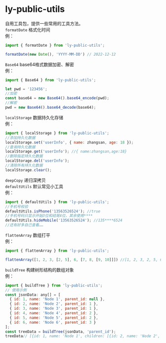 # ly-public-utils

自用工具包，提供一些常用的工具方法。<br />
`formatDate` 格式化时间<br />
例：

```javascript
import { formatDate } from 'ly-public-utils';

formatDate(new Date(), 'YYYY-MM-DD') // 2022-12-12
```

`Base64` base64格式数据加密、解密<br />
例：

```javascript
import { Base64 } from 'ly-public-utils';

let pwd = '123456';
//加密
const base64 = new Base64().base64_encode(pwd);
//解密
pwd = new Base64().base64_decode(base64);
```

`localStorage` 数据持久化存储<br />
例：

```javascript
import { localStorage } from 'ly-public-utils';
//添加持久化数据
localStorage.set('userInfo', { name: zhangsan, age: 18 });
//查询持久化数据
localStorage.get('userInfo'); //{ name:zhangsan,age:18}
//删除指定持久化数据
localStorage.del('userInfo');
//清除所有持久化数据
localStorage.clear();
```

`deepCopy` 递归深拷贝<br />
`defaultUtils` 默认常见小工具<br />
例：

```javascript
import { defaultUtils } from 'ly-public-utils';
//手机号校验
defaultUtils.isPhone('13563526524'); //true
//手机号码只显示开始3位和结尾4位，其余使用****
defaultUtils.hideMobile('13563526524'); //135****6524
//还有好多自己查看……
```

`flattenArray` 数组打平<br />
例：

```javascript
import { flattenArray } from 'ly-public-utils';

flattenArray([1, 2, 3, [2, 5], 6, [7, 8, [9, 10]]]) //[1, 2, 3, 2, 5, 6, 7, 8, 9, 10]
```

`buildTree` 构建树形结构的数组对象<br />
例：

```javascript
import { buildTree } from 'ly-public-utils';
// 使用示例
const jsonData: any[] = [
  { id: 1, name: 'Node 1', parent_id: null },
  { id: 2, name: 'Node 2', parent_id: 1 },
  { id: 3, name: 'Node 3', parent_id: 1 },
  { id: 4, name: 'Node 4', parent_id: 2 },
  { id: 5, name: 'Node 5', parent_id: 2 },
  { id: 6, name: 'Node 6', parent_id: 3 }
];
const treeData = buildTree(jsonData, 'parent_id');
treeData// [{id: 1, name: 'Node 1', children: [{id: 2, name: 'Node 2', children: [{id: 4, name: 'Node 4'}, {id: 5, name: 'Node 5'}]}, {id: 3, name: 'Node 3', children: []}]}]
```
